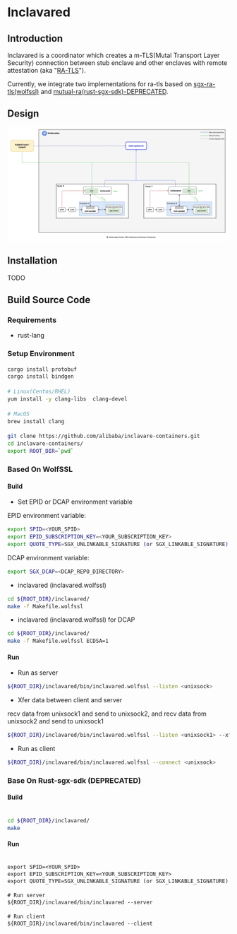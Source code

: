 # Inclavared

## Introduction

Inclavared is a coordinator which creates a m-TLS(Mutal Transport Layer Security) connection between stub enclave and 
other enclaves with remote attestation (aka "[RA-TLS](https://raw.githubusercontent.com/cloud-security-research/sgx-ra-tls/master/whitepaper.pdf)").

Currently, we integrate two implementations for ra-tls based on [sgx-ra-tls(wolfssl)](https://github.com/cloud-security-research/sgx-ra-tls) and  [mutual-ra(rust-sgx-sdk)-DEPRECATED](https://github.com/apache/incubator-teaclave-sgx-sdk/tree/master/samplecode/mutual-ra).

## Design

![kubernetes-attestation](docs/images/Kuberntes-Cluster-Attestation-Architecture.png)

## Installation

TODO

## Build Source Code

### Requirements
* rust-lang

### Setup Environment

```bash
cargo install protobuf
cargo install bindgen

# Linux(Centos/RHEL)
yum install -y clang-libs  clang-devel

# MacOS
brew install clang

git clone https://github.com/alibaba/inclavare-containers.git
cd inclavare-containers/
export ROOT_DIR=`pwd`

```

### Based On WolfSSL

#### Build

* Set EPID or DCAP environment variable

EPID environment variable:

``` bash
export SPID=<YOUR_SPID>
export EPID_SUBSCRIPTION_KEY=<YOUR_SUBSCRIPTION_KEY>
export QUOTE_TYPE=SGX_UNLINKABLE_SIGNATURE (or SGX_LINKABLE_SIGNATURE)
```

DCAP environment variable:

``` bash
export SGX_DCAP=<DCAP_REPO_DIRECTORY>
```

* inclavared (inclavared.wolfssl)

```bash
cd ${ROOT_DIR}/inclavared/
make -f Makefile.wolfssl
```

* inclavared (inclavared.wolfssl) for DCAP

```bash
cd ${ROOT_DIR}/inclavared/
make -f Makefile.wolfssl ECDSA=1
```

#### Run

* Run as server

```bash
${ROOT_DIR}/inclavared/bin/inclavared.wolfssl --listen <unixsock>
```

* Xfer data between client and server

recv data from unixsock1 and send to unixsock2, and recv data from unixsock2 and send to unixsock1

```bash
${ROOT_DIR}/inclavared/bin/inclavared.wolfssl --listen <unixsock1> --xfer <unixsock2>
```

* Run as client

```bash
${ROOT_DIR}/inclavared/bin/inclavared.wolfssl --connect <unixsock>
```

### Base On Rust-sgx-sdk (DEPRECATED)

#### Build

```bash

cd ${ROOT_DIR}/inclavared/
make

```

#### Run

```

export SPID=<YOUR_SPID>
export EPID_SUBSCRIPTION_KEY=<YOUR_SUBSCRIPTION_KEY>
export QUOTE_TYPE=SGX_UNLINKABLE_SIGNATURE (or SGX_LINKABLE_SIGNATURE)

# Run server
${ROOT_DIR}/inclavared/bin/inclavared --server

# Run client
${ROOT_DIR}/inclavared/bin/inclavared --client

```
